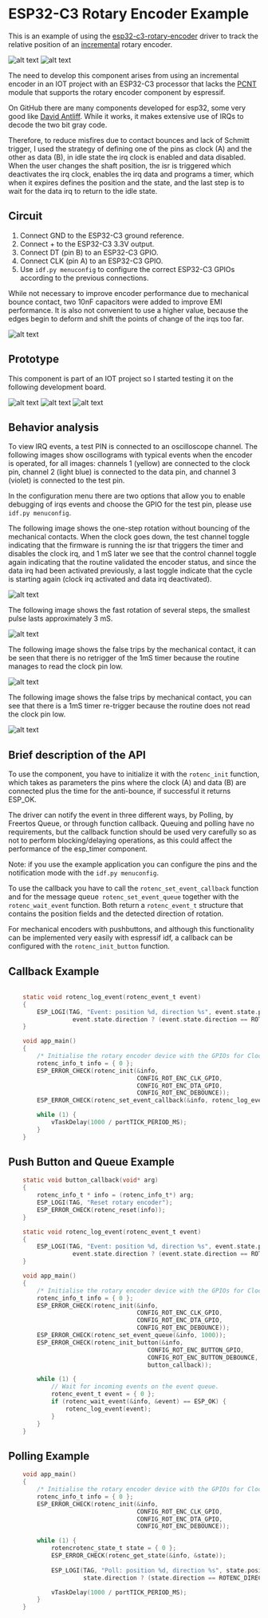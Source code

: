 # ESP32-C3 Rotary Encoder Example

This is an example of using the [esp32-c3-rotary-encoder](https://github.com/) driver to track the relative position of an [incremental](https://tech.alpsalpine.com/prod/e/html/encoder/incremental/ec11/ec11_list.html) rotary encoder.

![alt text](images/EC11B202440M.png)
![alt text](images/ky04-20.png)

The need to develop this component arises from using an incremental encoder in an IOT project with an ESP32-C3 processor that lacks the [PCNT](https://github.com/espressif/esp-idf/tree/73db142/examples/peripherals/pcnt/rotary_encoder) module that supports the rotary encoder component by espressif.

On GitHub there are many components developed for esp32, some very good like [David Antliff](https://github.com/DavidAntliff/esp32-rotary-encoder-example). While it works, it makes extensive use of IRQs to decode the two bit gray code. 

Therefore, to reduce misfires due to contact bounces and lack of Schmitt trigger, I used the strategy of defining one of the pins as clock (A) and the other as data (B), in idle state the irq clock is enabled and data disabled. When the user changes the shaft position, the isr is triggered which deactivates the irq clock, enables the irq data and programs a timer, which when it expires defines the position and the state, and the last step is to wait for the data irq to return to the idle state.

## Circuit

1. Connect GND to the ESP32-C3 ground reference.
2. Connect + to the ESP32-C3 3.3V output.
3. Connect DT (pin B) to an ESP32-C3 GPIO.
4. Connect CLK (pin A) to an ESP32-C3 GPIO.
5. Use `idf.py menuconfig` to configure the correct ESP32-C3 GPIOs according to the previous connections.

While not necessary to improve encoder performance due to mechanical bounce contact, two 10nF capacitors were added to improve EMI performance. It is also not convenient to use a higher value, because the edges begin to deform and shift the points of change of the irqs too far.

![alt text](images/Schematic.png)

## Prototype 
This component is part of an IOT project so I started testing it on the following development board.

![alt text](images/pcb_proto_1.png)
![alt text](images/pcb_proto_2.png)
![alt text](images/pcb_proto_3.png)

## Behavior analysis
To view IRQ events, a test PIN is connected to an oscilloscope channel.
The following images show oscillograms with typical events when the encoder is operated, for all images: channels 1 (yellow) are connected to the clock pin, channel 2 (light blue) is connected to the data pin, and channel 3 (violet) is connected to the test pin.

In the configuration menu there are two options that allow you to enable debugging of irqs events and choose the GPIO for the test pin, please use `idf.py menuconfig`.

The following image shows the one-step rotation without bouncing of the mechanical contacts.
When the clock goes down, the test channel toggle indicating that the firmware is running the isr that triggers the timer and disables the clock irq, and 1 mS later we see that the control channel toggle again indicating that the routine validated the encoder status, and since the data irq had been activated previously, a last toggle indicate that the cycle is starting again (clock irq activated and data irq deactivated).

![alt text](images/TEK_one_step_ok.png)

The following image shows the fast rotation of several steps, the smallest pulse lasts approximately 3 mS.

![alt text](images/TEK_fast_steps_ok.png)

The following image shows the false trips by the mechanical contact, it can be seen that there is no retrigger of the 1mS timer because the routine manages to read the clock pin low.

![alt text](images/TEK_bounce_1ms.png)

The following image shows the false trips by mechanical contact, you can see that there is a 1mS timer re-trigger because the routine does not read the clock pin low.

![alt text](images/TEK_timer.png)

## Brief description of the API
To use the component, you have to initialize it with the `rotenc_init` function, which takes as parameters the pins where the clock (A) and data (B) are connected plus the time for the anti-bounce, if successful it returns ESP_OK.

The driver can notify the event in three different ways, by Polling, by Freertos Queue, or through function callback. Queuing and polling have no requirements, but the callback function should be used very carefully so as not to perform blocking/delaying operations, as this could affect the performance of the esp_timer component.

Note: if you use the example application you can configure the pins and the notification mode with the `idf.py menuconfig`.

To use the callback you have to call the `rotenc_set_event_callback` function and for the message queue` rotenc_set_event_queue` together with the `rotenc_wait_event` function. Both return a `rotenc_event_t` structure that contains the position fields and the detected direction of rotation.

For mechanical encoders with pushbuttons, and although this functionality can be implemented very easily with espressif idf, a callback can be configured with the `rotenc_init_button` function.

Callback Example
----------------
```c
    
    static void rotenc_log_event(rotenc_event_t event)
    {
        ESP_LOGI(TAG, "Event: position %d, direction %s", event.state.position,
                  event.state.direction ? (event.state.direction == ROTENC_CW ? "CW" : "CCW") : "NOT_SET")  ;
    }

    void app_main()
    {
        /* Initialise the rotary encoder device with the GPIOs for Clock (A) and Data (B)  signals and debounce timeout*/
        rotenc_info_t info = { 0 };
        ESP_ERROR_CHECK(rotenc_init(&info, 
                                    CONFIG_ROT_ENC_CLK_GPIO, 
                                    CONFIG_ROT_ENC_DTA_GPIO, 
                                    CONFIG_ROT_ENC_DEBOUNCE));
        ESP_ERROR_CHECK(rotenc_set_event_callback(&info, rotenc_log_event));

        while (1) {
            vTaskDelay(1000 / portTICK_PERIOD_MS);
        }
    }
```

Push Button and Queue Example
-----------------------------
```c
    static void button_callback(void* arg)
    {
        rotenc_info_t * info = (rotenc_info_t*) arg;
        ESP_LOGI(TAG, "Reset rotary encoder");
        ESP_ERROR_CHECK(rotenc_reset(info));
    }

    static void rotenc_log_event(rotenc_event_t event)
    {
        ESP_LOGI(TAG, "Event: position %d, direction %s", event.state.position,
                  event.state.direction ? (event.state.direction == ROTENC_CW ? "CW" : "CCW") : "NOT_SET")  ;
    }

    void app_main()
    {
        /* Initialise the rotary encoder device with the GPIOs for Clock (A) and Data (B)  signals and debounce timeout*/
        rotenc_info_t info = { 0 };
        ESP_ERROR_CHECK(rotenc_init(&info, 
                                    CONFIG_ROT_ENC_CLK_GPIO, 
                                    CONFIG_ROT_ENC_DTA_GPIO, 
                                    CONFIG_ROT_ENC_DEBOUNCE));
        ESP_ERROR_CHECK(rotenc_set_event_queue(&info, 1000));
        ESP_ERROR_CHECK(rotenc_init_button(&info, 
                                       CONFIG_ROT_ENC_BUTTON_GPIO, 
                                       CONFIG_ROT_ENC_BUTTON_DEBOUNCE, 
                                       button_callback));

        while (1) {
            // Wait for incoming events on the event queue.
            rotenc_event_t event = { 0 };
            if (rotenc_wait_event(&info, &event) == ESP_OK) {
                rotenc_log_event(event);
            }
        }
    }
```

Polling Example
----------------
```c
    void app_main()
    {
        /* Initialise the rotary encoder device with the GPIOs for Clock (A) and Data (B)  signals and debounce timeout*/
        rotenc_info_t info = { 0 };
        ESP_ERROR_CHECK(rotenc_init(&info, 
                                    CONFIG_ROT_ENC_CLK_GPIO, 
                                    CONFIG_ROT_ENC_DTA_GPIO, 
                                    CONFIG_ROT_ENC_DEBOUNCE));

        while (1) {
            rotencrotenc_state_t state = { 0 };
            ESP_ERROR_CHECK(rotenc_get_state(&info, &state));
        
            ESP_LOGI(TAG, "Poll: position %d, direction %s", state.position,
                     state.direction ? (state.direction == ROTENC_DIRECTION_CLOCKWISE ? "CW" : "CCW") : "NOT_SET");

            vTaskDelay(1000 / portTICK_PERIOD_MS);
        }
    }
```